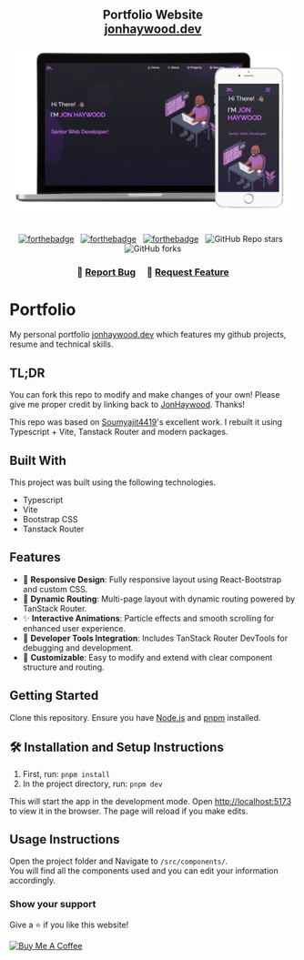 <h2 align="center">
  Portfolio Website<br/>
  <a href="https://jonhaywood.dev/" target="_blank">jonhaywood.dev</a>
</h2>
<div align="center">
  <img alt="Demo" src="./README.png" />
</div>

<br/>

<center>

[![forthebadge](https://forthebadge.com/images/badges/built-with-love.svg)](https://forthebadge.com) &nbsp;
[![forthebadge](https://forthebadge.com/images/badges/made-with-typescript.svg)](https://forthebadge.com) &nbsp;
[![forthebadge](https://forthebadge.com/images/badges/open-source.svg)](https://forthebadge.com) &nbsp;
![GitHub Repo stars](https://img.shields.io/github/stars/jonhaywood/porfolio?color=red&logo=github&style=for-the-badge) &nbsp;
![GitHub forks](https://img.shields.io/github/forks/jonhaywood/porfolio?color=red&logo=github&style=for-the-badge)

</center>

<h3 align="center">
    🔹
    <a href="https://github.com/JonHaywood/porfolio/issues">Report Bug</a> &nbsp; &nbsp;
    🔹
    <a href="https://github.com/JonHaywood/porfolio/issues">Request Feature</a>
</h3>

# Portfolio

My personal portfolio <a href="https://jonhaywood.dev/" target="_blank">jonhaywood.dev</a> which features my github projects, resume and technical skills.<br/>

## TL;DR

You can fork this repo to modify and make changes of your own! Please give me proper credit by linking back to [JonHaywood](https://github.com/soumyajit4419/porfolio). Thanks!

This repo was based on [Soumyajit4419](https://github.com/soumyajit4419/porfolio)'s excellent work. I rebuilt it using Typescript + Vite, Tanstack Router and modern packages.

## Built With

This project was built using the following technologies.

- Typescript
- Vite
- Bootstrap CSS
- Tanstack Router

## Features

- 📱 **Responsive Design**: Fully responsive layout using React-Bootstrap and custom CSS.
- 🔄 **Dynamic Routing**: Multi-page layout with dynamic routing powered by TanStack Router.
- ✨ **Interactive Animations**: Particle effects and smooth scrolling for enhanced user experience.
- 🧰 **Developer Tools Integration**: Includes TanStack Router DevTools for debugging and development.
- 🔧 **Customizable**: Easy to modify and extend with clear component structure and routing.

## Getting Started

Clone this repository. Ensure you have [Node.js](https://nodejs.org/) and [pnpm](https://pnpm.io/) installed.

## 🛠 Installation and Setup Instructions

1. First, run: `pnpm install`
2. In the project directory, run: `pnpm dev`

This will start the app in the development mode. Open [http://localhost:5173](http://localhost:5173) to view it in the browser. The page will reload if you make edits.

## Usage Instructions

Open the project folder and Navigate to `/src/components/`. <br/>
You will find all the components used and you can edit your information accordingly.

### Show your support

Give a ⭐ if you like this website!

<a href="https://www.buymeacoffee.com/jonhaywood" target="_blank"><img src="https://cdn.buymeacoffee.com/buttons/v2/default-violet.png" alt="Buy Me A Coffee" height= "60px" width= "217px" ></a>